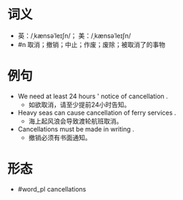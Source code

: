 # 词义
- 英：/ˌkænsəˈleɪʃn/； 美：/ˌkænsəˈleɪʃn/
- #n 取消；撤销；中止；作废；废除；被取消了的事物
# 例句
- We need at least 24 hours ' notice of cancellation .
	- 如欲取消，请至少提前24小时告知。
- Heavy seas can cause cancellation of ferry services .
	- 海上起风浪会导致渡轮航班取消。
- Cancellations must be made in writing .
	- 撤销必须有书面通知。
# 形态
- #word_pl cancellations
